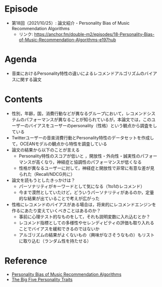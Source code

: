 # Episode

- 第18回（2021/10/25）: 論文紹介 - Personality Bias of Music Recommendation Algorithms
  - リンク: https://anchor.fm/double-m2/episodes/18-Personality-Bias-of-Music-Recommendation-Algorithms-e197hub

# Agenda

- 音楽におけるPersonality特性の違いによるレコメンドアルゴリズムのバイアスに関する論文

# Contents

- 性別，年齢，国，消費行動などが異なるグループにおいて，レコメンドシステムのパフォーマンスが異なることが知られているが，本論文では，このユーザーのバイアスをユーザーのpersonality（性格）という観点から調査をしている
- Twitterユーザーの音楽消費行動とPersonality特性のデータセットを作成して，OCEANモデルの観点から特性を調査している
- 論文の結果から以下のことが言える
  - Personality特性のスコアが低いと ，開放性・外向性・誠実性のパフォーマンスが高くなり，神経症と協調性のパフォーマンスが低くなる
  - 性格が異なるユーザーに対して，神経症と開放性で非常に有意な差が見られた（Recall/NDCG共に）
- 論文を読もうとしたきっかけは？
  - パーソナリティがキーワードとして気になる（1to1のレコメンド）
  - 今まで漠然としていたけど，どういうパーソナリティがあるのか，定量的な結果が出ていることで考えが広がった
- 性格にレコメンドのバイアスがある場合は，将来的にレコメンドエンジンを作るにあたり変えていくべきことはあるのか？
  - 事前に心理テスト的なものをして，それも説明変数に入れ込むとか？
  - レコメンド指標としての多様性やセレンディピティの評価も取り入れることでバイアスを緩和できるのではないか
  - アルゴリズムの結果がよくないもの（興味がなさそうなもの）もリストに取り込む（ランダム性を持たせる）

# Reference

- [Personality Bias of Music Recommendation Algorithms](https://dbis.uibk.ac.at/sites/default/files/2021-05/manuscript.pdf)
- [The Big Five Personality Traits](https://www.verywellmind.com/the-big-five-personality-dimensions-2795422)
